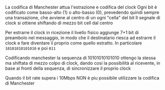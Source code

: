 La codifica di Manchester  attua l'estrazione e codifica del clock
Ogni bit è codificato come basso-alto (1) o alto-basso (0), prevedendo quindi sempre una transazione, che avviene al centro di un ogni "cella" del bit
Il segnale di clock si ottiene shiftando di mezzo bit cell dal centro

Per estrarre il clock in ricezione il livello fisico aggiunge 7+1 bit di preambolo nel messaggio, in modo che il destinatario riesca ad estrarre il clock e fare diventare il proprio come quello estratto. 
In particolare `10101010101010` e poi `011`

Codificando manchester la sequenza di 10101010101010 ottengo la stessa ma shiftata di mezzo colpo di clock, dando cosi la possibilità al ricevente, in base ai fronti della sequenza, di sincronizzare il proprio clock

Quando il bit rate supera i 10Mbps NON è piu possibile utilizzare la codifica di Manchester
